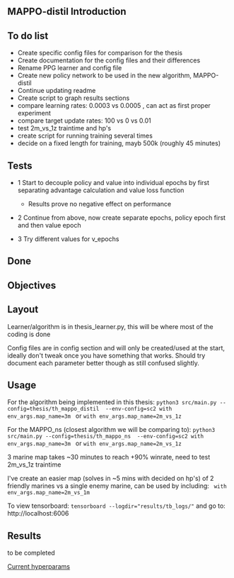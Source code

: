 MAPPO-distil Introduction
------------


To do list
------------
* Create specific config files for comparison for the thesis
* Create documentation for the config files and their differences
* Rename PPG learner and config file 
* Create new policy network to be used in the new algorithm, MAPPO-distil
* Continue updating readme
* Create script to graph results sections
* compare learning rates: 0.0003 vs 0.0005 , can act as first proper experiment
* compare target update rates: 100 vs 0 vs 0.01
* test 2m_vs_1z traintime and hp's
* create script for running training several times
* decide on a fixed length for training, mayb 500k (roughly 45 minutes)

Tests
------------
* 1 Start to decouple policy and value into individual epochs by first separating advantage calculation and value loss function
    - Results prove no negative effect on performance

* 2 Continue from above, now create separate epochs, policy epoch first and then value epoch 

* 3 Try different values for v_epochs


Done
------------


Objectives
------------

Layout
------------
Learner/algorithm is in thesis_learner.py, this will be where most of the coding is done

Config files are in config section and will only be created/used at the start, ideally don't tweak once you have something that works. Should try document each parameter better though as still confused slightly.

Usage
------------

For the algorithm being implemented in this thesis: 
`python3 src/main.py --config=thesis/th_mappo_distil  --env-config=sc2 with env_args.map_name=3m ` or ` with env_args.map_name=2m_vs_1z `

For the MAPPO_ns (closest algorithm we will be comparing to): 
`python3 src/main.py --config=thesis/th_mappo_ns  --env-config=sc2 with env_args.map_name=3m ` or ` with env_args.map_name=2m_vs_1z `

3 marine map takes ~30 minutes to reach +90% winrate, need to test 2m_vs_1z traintime

I've create an easier map (solves in ~5 mins with decided on hp's) of 2 friendly marines vs a single enemy marine, can be used by including: `  with env_args.map_name=2m_vs_1m `

To view tensorboard:
`tensorboard --logdir="results/tb_logs/"`
and go to: http://localhost:6006

Results
------------
to be completed

[Current hyperparams](src/config/algs/thesis/th_mappo_distil_a.yaml)